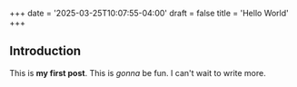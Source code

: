 +++
date = '2025-03-25T10:07:55-04:00'
draft = false
title = 'Hello World'
+++

## Introduction

This is **my first post**. This is *gonna* be fun. I can't wait to write more.
